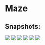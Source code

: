 # Maze


## Snapshots:

![](https://github.com/mhmdar/Maze/master/maze_screenshoots/Capture1.JPG)
![](https://github.com/mhmdar/Maze/master/maze_screenshoots/Capture2.JPG)
![](https://github.com/mhmdar/Maze/master/maze_screenshoots/Capture3.JPG)
![](https://github.com/mhmdar/Maze/master/maze_screenshoots/Capture4.JPG)
![](https://github.com/mhmdar/Maze/master/maze_screenshoots/Capture5.JPG)
![](https://github.com/mhmdar/Maze/master/maze_screenshoots/Capture6.JPG)
